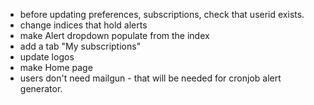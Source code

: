 * before updating preferences, subscriptions, check that userid exists.
* change indices that hold alerts
* make Alert dropdown populate from the index
* add a tab "My subscriptions"
* update logos
* make Home page
* users don't need mailgun - that will be needed for cronjob alert generator.
